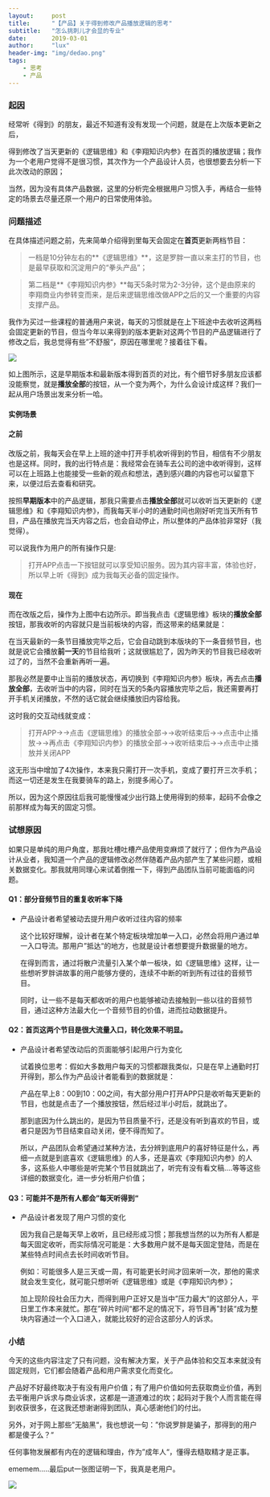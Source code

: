 ```yaml
---
layout:     post
title:      "【产品】关于得到修改产品播放逻辑的思考"
subtitle:   "怎么挑刺儿才会显的专业"
date:       2019-03-01
author:     "lux"
header-img: "img/dedao.png"
tags:
    - 思考
    - 产品
---
```

 
### 起因
经常听《得到》的朋友，最近不知道有没有发现一个问题，就是在上次版本更新之后，

得到修改了当天更新的《逻辑思维》和《李翔知识内参》在首页的播放逻辑；我作为一个老用户觉得不是很习惯，其次作为一个产品设计人员，也很想要去分析一下此次改动的原因；

当然，因为没有具体产品数据，这里的分析完全根据用户习惯入手，再结合一些特定的场景去尽量还原一个用户的日常使用体验。

### 问题描述

在具体描述问题之前，先来简单介绍得到里每天会固定在**首页**更新两档节目：

> 一档是10分钟左右的**《逻辑思维》**，这是罗胖一直以来主打的节目，也是最早获取和沉淀用户的“拳头产品”；

>第二档是**《李翔知识内参》**每天5条时常为2-3分钟，这个是由原来的李翔商业内参转变而来，是后来逻辑思维改做APP之后的又一个重要的内容支撑产品。

我作为买过一些课程的普通用户来说，每天的习惯就是在上下班途中去收听这两档会固定更新的节目，但当今年以来得到的版本更新对这两个节目的产品逻辑进行了修改之后，我总觉得有些”不舒服“，原因在哪里呢？接着往下看。


![](https://ws1.sinaimg.cn/large/e66b0ffcly1g0n1u5yw7lj20ye0q67mt.jpg)

如上图所示，这是早期版本和最新版本得到首页的对比，有个细节好多朋友应该都没能察觉，就是**播放全部**的按钮，从一个变为两个，为什么会设计成这样？我们一起从用户场景出发来分析一哈。

#### 实例场景
#### 之前
改版之前，我每天会在早上上班的途中打开手机收听得到的节目，相信有不少朋友也是这样。同时，我的出行特点是：我经常会在骑车去公司的途中收听得到，这样可以在上班路上也能接受一些新的观点和想法，遇到感兴趣的内容也可以留意下来，以便过后去查看和研究。

按照**早期版本**中的产品逻辑，那我只需要点击**播放全部**就可以收听当天更新的《逻辑思维》和《李翔知识内参》，而我每天半小时的通勤时间也刚好听完当天所有节目，产品在播放完当天内容之后，也会自动停止，所以整体的产品体验非常好（我觉得）。

可以说我作为用户的所有操作只是:

> 打开APP点击一下按钮就可以享受知识服务。因为其内容丰富，体验也好，所以早上听《得到》成为我每天必备的固定操作。

#### 现在
而在改版之后，操作为上图中右边所示。即当我点击《逻辑思维》板块的**播放全部**按钮，那我收听的内容就只是当前板块的内容，而这带来的结果就是：

在当天最新的一条节目播放完毕之后，它会自动跳到本版块的下一条音频节目，也就是说它会播放**前一天**的节目给我听；这就很尴尬了，因为昨天的节目我已经收听过了的，当然不会重新再听一遍。

那我必然是要中止当前的播放状态，再切换到《李翔知识内参》板块，再去点击**播放全部**，去收听当中的内容，同时在当天的5条内容播放完毕之后，我还需要再打开手机关闭播放，不然的话它就会继续播放旧内容给我。

这时我的交互动线就变成：

> 打开APP→→点击《逻辑思维》的播放全部→→收听结束后→→点击中止播放→→再点击《李翔知识内参》的播放全部→→收听结束后→→点击中止播放并关闭APP

这无形当中增加了4次操作，本来我只需打开一次手机，变成了要打开三次手机；而这一切还是发生在我要骑车的路上，别提多闹心了。

所以，因为这个原因往后我可能慢慢减少出行路上使用得到的频率，起码不会像之前那样成为每天的固定习惯。

### 试想原因
如果只是单纯的用户角度，那我吐槽吐槽产品使用变麻烦了就行了；但作为产品设计从业者，我知道一个产品的逻辑修改必然伴随着产品内部产生了某些问题，或相关数据变化。那我就用同理心来试着倒推一下，得到产品团队当前可能面临的问题。

#### Q1：部分音频节目的重复收听率下降

* 产品设计者希望被动去提升用户收听过往内容的频率

	这个比较好理解，设计者在某个特定板块增加单一入口，必然会将用户通过单一入口导流。那用户”抵达“的地方，也就是设计者想要提升数据量的地方。

    在得到而言，通过将散户流量引入某个单一板块，如《逻辑思维》这样，让一些想听罗胖讲故事的用户能够方便的，连续不中断的听到所有过往的音频节目。

    同时，让一些不是每天都收听的用户也能够被动去接触到一些以往的音频节目，通过这种方法最大化一个音频节目的价值，进而拉动数据提升。
    
#### Q2：首页这两个节目是很大流量入口，转化效果不明显。

* 产品设计者希望改动后的页面能够引起用户行为变化

	试着换位思考：假如大多数用户每天的习惯都跟我类似，只是在早上通勤时打开得到，那么作为产品设计者能看到的数据就是：

	产品在早上8：00到10：00之间，有大部分用户打开APP只是收听每天更新的节目，也就是点击了一个播放按钮，然后经过半小时后，就跳出了。

    那到底因为什么跳出的，是因为节目质量不行，还是没有听到喜欢的节目，或者只是因为节目结束自动关闭，便不得而知了。
    
    所以，产品团队会希望通过某种方法，去分辨到底用户的喜好特征是什么，再细一点就是到底喜欢《逻辑思维》的人多，还是喜欢《李翔知识内参》的人多，这系些人中哪些是听完某个节目就跳出了，听完有没有看文稿....等等这些详细的数据变化，进一步分析用户价值；
    
    
#### Q3：可能并不是所有人都会”每天听得到“

* 产品设计者发现了用户习惯的变化
	
    因为我自己是每天早上收听，且已经形成习惯；那我想当然的以为所有人都是每天固定收听，而实际情况可能是：大多数用户就不是每天固定登陆，而是在某些特点时间点去长时间收听节目。
    
    例如：可能很多人是三天或一周，有可能更长时间才回来听一次，那他的需求就会发生变化，就可能只想听听《逻辑思维》或是《李翔知识内参》；
    
    加上现阶段社会压力大，而得到用户正好又是当中”压力最大“的这部分人，平日里工作本来就忙。那在”碎片时间“都不足的情况下，将节目再”封装“成为整块内容通过一个入口进入，就能比较好的迎合这部分人的诉求。
    

### 小结

今天的这些内容注定了只有问题，没有解决方案，关于产品体验和交互本来就没有固定规则，它们都会随着产品和用户需求变化而变化。

产品好不好最终取决于有没有用户价值；有了用户价值如何去获取商业价值，再到去平衡用户诉求与商业诉求，这都是一道道难过的坎；起码对于我个人而言能在得到收获很多，在这我还想谢谢得到团队，真心感谢他们的付出。

另外，对于网上那些”无脑黑“，我也想说一句：”你说罗胖是骗子，那得到的用户都是傻子么？“

任何事物发展都有内在的逻辑和理由，作为”成年人“，懂得去糙取精才是正事。

ememem.....最后put一张图证明一下，我真是老用户。

![](https://ws1.sinaimg.cn/large/e66b0ffcly1g0n5jsboquj218w0y6du0.jpg)


